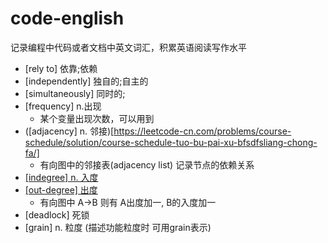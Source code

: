 # code-english
记录编程中代码或者文档中英文词汇，积累英语阅读写作水平

- [rely to] 依靠;依赖
- [independently] 独自的;自主的
- [simultaneously] 同时的;
- [frequency] n.出现
  - 某个变量出现次数，可以用到
- ([adjacency] n. 邻接)[https://leetcode-cn.com/problems/course-schedule/solution/course-schedule-tuo-bu-pai-xu-bfsdfsliang-chong-fa/]
  - 有向图中的邻接表(adjacency list) 记录节点的依赖关系
- [[indegree] n. 入度](https://leetcode-cn.com/problems/course-schedule/solution/course-schedule-tuo-bu-pai-xu-bfsdfsliang-chong-fa/)
- [[out-degree] 出度](https://leetcode-cn.com/problems/course-schedule/solution/course-schedule-tuo-bu-pai-xu-bfsdfsliang-chong-fa/)
  - 有向图中 A->B 则有 A出度加一, B的入度加一
- [deadlock] 死锁
- [grain] n. 粒度 (描述功能粒度时 可用grain表示)
